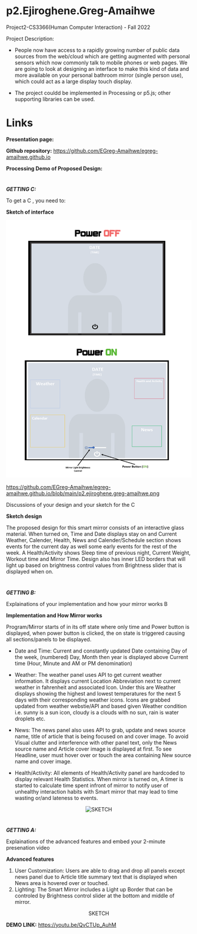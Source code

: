 # p2.Ejiroghene.Greg-Amaihwe
Project2-CS3366(Human Computer Interaction) - Fall 2022

Project Description:

- People now have access to a rapidly growing number of public data sources from the web/cloud which are getting augmented with personal sensors which now commonly talk to mobile phones or web pages. We are going to look at designing an interface to make this kind of data and more available on your personal bathroom mirror (single person use), which could act as a large display touch display.

- The project couldd be implemented in Processing or p5.js; other supporting libraries can be used.

# Links

__Presentation page:__ 

__Github repository:__ https://github.com/EGreg-Amaihwe/egreg-amaihwe.github.io

__Processing Demo of Proposed Design:__ 



#

***GETTING C:***

To get a C , you need to:

__Sketch of interface__


<p align="center">
<img src="./p2.ejiroghene.greg-amaihwe.png" alt="SKETCH">              
</p>

https://github.com/EGreg-Amaihwe/egreg-amaihwe.github.io/blob/main/p2.ejiroghene.greg-amaihwe.png 

Discussions of your design and your sketch for the C

__Sketch design__   

The proposed design for this smart mirror consists of an interactive glass material. When turned on, Time and Date displays stay on and Current Weather, Calender, Health, News and Calender/Schedule section shows events for the current day as well some early events for the rest of the week. A Health/Activity shows Sleep time of previous night, Current Weight, Workout time and Mirror Time. Design also has inner LED borders that will light up based on brightness control values from Brightness slider that is displayed when on.



#


***GETTING B:***

Explainations of your implementation and how your mirror works B

__Implementation and How Mirror works__

Program/Mirror starts of in its off state where only time and Power button is displayed, when power button is clicked, the on state is triggered causing all sections/panels to be displayed. 

- Date and Time: Current and constantly updated Date containing Day of the week, (numbered) Day, Month then year is displayed above Current time (Hour, Minute and AM or PM denomination) 

- Weather: The weather panel uses API to get current weather information. It displays current Location Abbreviation next to current weather in fahrenheit and associated Icon. Under this are Weather displays showing the highest and lowest temperatures for the next 5 days with their corresponding weather icons. Icons are grabbed updated from weather webstie/API and based given Weather condition i.e. sunny is a sun icon, cloudy is a clouds with no sun, rain is water droplets etc.

- News: The news panel also uses API to grab, update and news source name, title of article that is being focused on and cover image. To avoid Visual clutter and interference with other panel text, only the News source name and Article cover image is displayed at first. To see Headline, user must hover over or touch the area containing New source name and cover image.

- Health/Activity: All elements of Health/Activity panel are hardcoded to display relevant Health Statistics. When mirror is turned on, A timer is started to calculate time spent infront of mirror to notify user of unhealthy interaction habits with Smart mirror that may lead to time wasting or/and lateness to events.

<p align="center">
<img src="./p2.ejiroghene.greg-amaihwe.gif" alt="SKETCH">              
</p>


#

***GETTING A:***

Explainations of the advanced features and embed your 2-minute presenation video 

__Advanced features__

1. User Customization: Users are able to drag and drop all panels except news panel due to Article title summary text that is displayed when News area is hovered over or touched.   
2. Lighting: The Smart Mirror includes a Light up Border that can be controled by Brightness control slider at the bottom and middle of mirror. 


<p align="center">
SKETCH
</p>




__DEMO LINK:__ https://youtu.be/QvCTUp_AuhM



